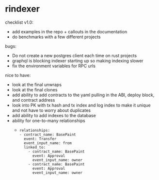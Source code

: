 # rindexer

checklist v1.0:
- add examples in the repo + callouts in the documentation
- do benchmarks with a few different projects

bugs:
- Do not create a new postgres client each time on rust projects
- graphql is blocking indexer starting up so making indexing slower
- fix the environment variables for RPC urls 

nice to have:
- look at the final unwraps
- look at the final clones
- add ability to add contracts to the yaml pulling in the ABI, deploy block, and contract address
- look into PK with tx hash and tx index and log index to make it unique and not have to worry about duplicates
- add ability to add indexes to the database
- ability for one-to-many relationships
  -     relationships:
        - contract_name: BasePaint
          event: Transfer
          event_input_name: from
          linked_to:
            - contract_name: BasePaint
              event: Approval
              event_input_name: owner
            - contract_name: BasePaint
              event: Approval
              event_input_name: owner

